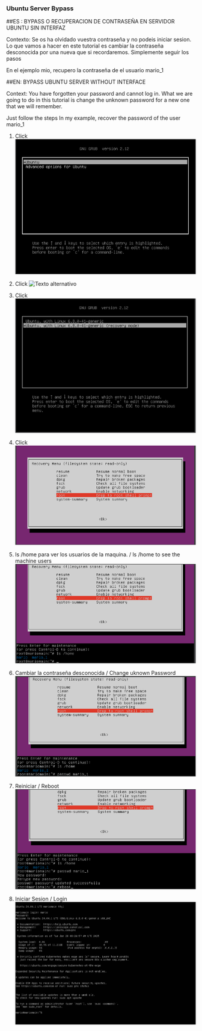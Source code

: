 ###           Ubuntu Server Bypass

  


##ES : BYPASS O RECUPERACION DE CONTRASEÑA EN SERVIDOR UBUNTU SIN INTERFAZ

Contexto: Se os ha olvidado vuestra contraseña y no podeis iniciar sesion. Lo que vamos a hacer en este tutorial es cambiar la contraseña desconocida por una nueva que si recordaremos.
Simplemente seguir los pasos 

En el ejemplo mio, recupero la contraseña de el usuario mario_1


##EN: BYPASS UBUNTU SERVER WITHOUT INTERFACE          

Context: You have forgotten your password and cannot log in. What we are going to do in this tutorial is change the unknown password for a new one that we will remember. 

Just follow the steps In my example, recover the password of the user mario_1




1.  Click
     ![Texto alternativo](Captura.PNG)

3.  Click
     ![Texto alternativo](Captura1.PNG)

4. Click
     ![Texto alternativo](Captura2.PNG)

        
5.  Click 
     ![Texto alternativo](Captura3.PNG)

 
6. ls /home para ver los usuarios de la maquina.            /  	 	 ls /home to see the machine users
     ![Texto alternativo](Captura4.PNG)

 

7. Cambiar la contraseña desconocida  	/ 	Change uknown Password
     ![Texto alternativo](Captura5.PNG)

 
8. Reiniciar 	/	 Reboot
    ![Texto alternativo](Captura6.PNG)

 

9. Iniciar Sesion	 / 	Login
   ![Texto alternativo](Captura7.PNG)

 
